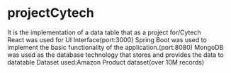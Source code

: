 # projectCytech

It is the implementation of a data table that as a project for/Cytech \
React was used for UI Interface(port:3000)
Spring Boot was used to implement the basic functionality of the application.(port:8080)
MongoDB was used as the database technology that stores and provides the data to datatable
Dataset used:Amazon Product dataset(over 10M records)
